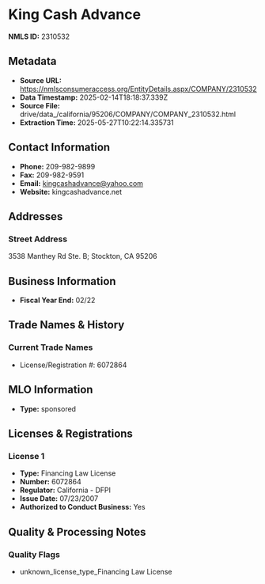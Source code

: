 # King Cash Advance

**NMLS ID:** 2310532

## Metadata
- **Source URL:** https://nmlsconsumeraccess.org/EntityDetails.aspx/COMPANY/2310532
- **Data Timestamp:** 2025-02-14T18:18:37.339Z
- **Source File:** drive/data_/california/95206/COMPANY/COMPANY_2310532.html
- **Extraction Time:** 2025-05-27T10:22:14.335731

## Contact Information
- **Phone:** 209-982-9899
- **Fax:** 209-982-9591
- **Email:** kingcashadvance@yahoo.com
- **Website:** kingcashadvance.net

## Addresses
### Street Address
3538 Manthey Rd Ste. B; Stockton, CA 95206

## Business Information
- **Fiscal Year End:** 02/22

## Trade Names & History
### Current Trade Names
- License/Registration #: 6072864

## MLO Information
- **Type:** sponsored

## Licenses & Registrations

### License 1
- **Type:** Financing Law License
- **Number:** 6072864
- **Regulator:** California - DFPI
- **Issue Date:** 07/23/2007
- **Authorized to Conduct Business:** Yes

## Quality & Processing Notes
### Quality Flags
- unknown_license_type_Financing Law License
